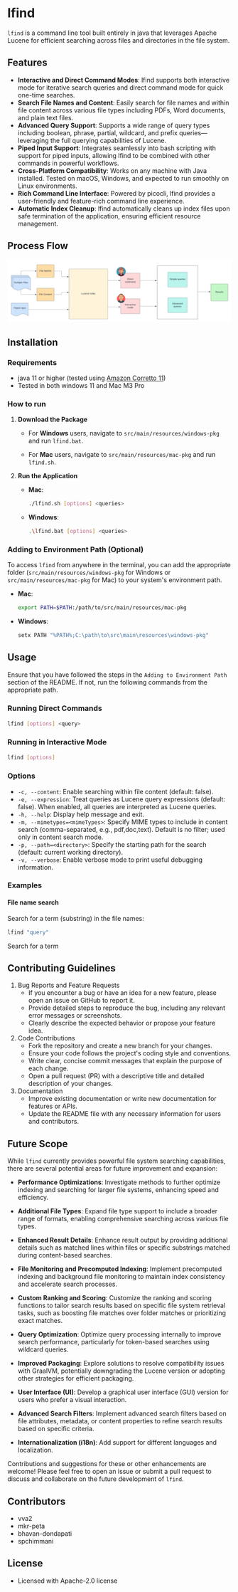 # lfind


`lfind` is a command line tool built entirely in java that leverages Apache Lucene for efficient searching across files and directories in the file system.

## Features

- **Interactive and Direct Command Modes**: lfind supports both interactive mode for iterative search queries and direct command mode for quick one-time searches.
- **Search File Names and Content**: Easily search for file names and within file content across various file types including PDFs, Word documents, and plain text files.
- **Advanced Query Support**: Supports a wide range of query types including boolean, phrase, partial, wildcard, and prefix queries—leveraging the full querying capabilities of Lucene.
- **Piped Input Support**: Integrates seamlessly into bash scripting with support for piped inputs, allowing lfind to be combined with other commands in powerful workflows.
- **Cross-Platform Compatibility**: Works on any machine with Java installed. Tested on macOS, Windows, and expected to run smoothly on Linux environments.
- **Rich Command Line Interface**: Powered by picocli, lfind provides a user-friendly and feature-rich command line experience.
- **Automatic Index Cleanup**: lfind automatically cleans up index files upon safe termination of the application, ensuring efficient resource management.

## Process Flow

![img_1.png](img_1.png)

## Installation

### Requirements

- java 11 or higher (tested using [Amazon Corretto 11](https://docs.aws.amazon.com/corretto/latest/corretto-11-ug/downloads-list.html))
- Tested in both windows 11 and Mac M3 Pro

### How to run

1. **Download the Package**

    - For **Windows** users, navigate to `src/main/resources/windows-pkg` and run `lfind.bat`.

    - For **Mac** users, navigate to `src/main/resources/mac-pkg` and run `lfind.sh`.

2. **Run the Application**

    - **Mac**:
      ```bash
      ./lfind.sh [options] <queries>
      ```

    - **Windows**:
      ```bash
      .\lfind.bat [options] <queries>
      ```

### Adding to Environment Path (Optional)

To access `lfind` from anywhere in the terminal, you can add the appropriate folder (`src/main/resources/windows-pkg` for Windows or `src/main/resources/mac-pkg` for Mac) to your system's environment path.

- **Mac**:
  ```bash
  export PATH=$PATH:/path/to/src/main/resources/mac-pkg
  ```
- **Windows**:
  ```bash
  setx PATH "%PATH%;C:\path\to\src\main\resources\windows-pkg"
  ```

## Usage

Ensure that you have followed the steps in the `Adding to Environment Path` section of the README. If not, run the following commands from the appropriate path.



### Running Direct Commands

```bash
lfind [options] <query>
```

### Running in Interactive Mode

```bash
lfind [options]
```

### Options

- `-c, --content`: Enable searching within file content (default: false).
- `-e, --expression`: Treat queries as Lucene query expressions (default: false). When enabled, all queries are interpreted as Lucene queries.
- `-h, --help`: Display help message and exit.
- `-m, --mimetypes=<mimeTypes>`: Specify MIME types to include in content search (comma-separated, e.g., pdf,doc,text). Default is no filter; used only in content search mode.
- `-p, --path=<directory>`: Specify the starting path for the search (default: current working directory).
- `-v, --verbose`: Enable verbose mode to print useful debugging information.

### Examples

#### File name search

Search for a term (substring) in the file names:

```bash
lfind "query"
```

Search for a term 


## Contributing Guidelines

1. Bug Reports and Feature Requests
    - If you encounter a bug or have an idea for a new feature, please open an issue on GitHub to report it.
    - Provide detailed steps to reproduce the bug, including any relevant error messages or screenshots.
    - Clearly describe the expected behavior or propose your feature idea.
2. Code Contributions
   - Fork the repository and create a new branch for your changes.
   - Ensure your code follows the project's coding style and conventions.
   - Write clear, concise commit messages that explain the purpose of each change.
   - Open a pull request (PR) with a descriptive title and detailed description of your changes.
3. Documentation
   - Improve existing documentation or write new documentation for features or APIs.
   - Update the README file with any necessary information for users and contributors.

## Future Scope

While `lfind` currently provides powerful file system searching capabilities, there are several potential areas for future improvement and expansion:

- **Performance Optimizations**: Investigate methods to further optimize indexing and searching for larger file systems, enhancing speed and efficiency.

- **Additional File Types**: Expand file type support to include a broader range of formats, enabling comprehensive searching across various file types.

- **Enhanced Result Details**: Enhance result output by providing additional details such as matched lines within files or specific substrings matched during content-based searches.

- **File Monitoring and Precomputed Indexing**: Implement precomputed indexing and background file monitoring to maintain index consistency and accelerate search processes.

- **Custom Ranking and Scoring**: Customize the ranking and scoring functions to tailor search results based on specific file system retrieval tasks, such as boosting file matches over folder matches or prioritizing exact matches.

- **Query Optimization**: Optimize query processing internally to improve search performance, particularly for token-based searches using wildcard queries.

- **Improved Packaging**: Explore solutions to resolve compatibility issues with GraalVM, potentially downgrading the Lucene version or adopting other strategies for efficient packaging.

- **User Interface (UI)**: Develop a graphical user interface (GUI) version for users who prefer a visual interaction.

- **Advanced Search Filters**: Implement advanced search filters based on file attributes, metadata, or content properties to refine search results based on specific criteria.

- **Internationalization (i18n)**: Add support for different languages and localization.

Contributions and suggestions for these or other enhancements are welcome! Please feel free to open an issue or submit a pull request to discuss and collaborate on the future development of `lfind`.

## Contributors

- vva2
- mkr-peta
- bhavan-dondapati
- spchimmani

## License

- Licensed with Apache-2.0 license

